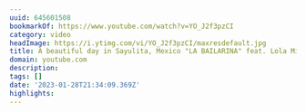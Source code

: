 ```yaml
---
uuid: 645601508
bookmarkOf: https://www.youtube.com/watch?v=YO_J2f3pzCI
category: video
headImage: https://i.ytimg.com/vi/YO_J2f3pzCI/maxresdefault.jpg
title: A beautiful day in Sayulita, Mexico "LA BAILARINA" feat. Lola Mignot
domain: youtube.com
description: 
tags: []
date: '2023-01-28T21:34:09.369Z'
highlights: 
---
```



